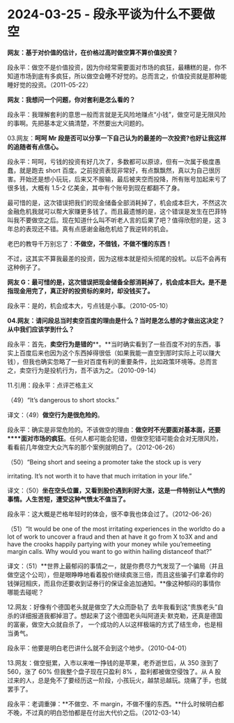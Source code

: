 # 2024-03-25 - 段永平谈为什么不要做空

**网友：基于对价值的估计，在价格过高时做空算不算价值投资？**

段永平：做空不是价值投资，因为你经常需要面对市场的疯狂，最糟糕的是，你不知道市场到底有多疯狂，所以做空会睡不好觉的。总而言之，价值投资就是那种能睡好觉的投资。（2011-05-22）

**网友：我想问一个问题，你对套利是怎么看的？**

段永平：我理解套利的意思一般而言就是无风险地赚点“小钱”，做空可是无限风险的事啊。先把基本定义搞清楚，不然要出大问题的。

03.网友：**呵呵 Mr 段是否可以分享一下自己认为的最差的一次投资?也好让我这样的追随者有点信心。**

段永平：呵呵，亏钱的投资有好几次了，多数都可以原谅，但有一次属于极度愚蠢，就是跑去 short 百度。之前投资表现非常好，有点飘飘然，真以为自己很厉害。开始还是想小玩玩，后来又不服输，最后被夹空而投降，所有账号加起来亏了很多钱，大概有 1.5-2 亿美金，其中有个账号到现在都翻不了身。

最可惜的是，这次错误把我们的现金储备全部消耗掉了，机会成本巨大，不然这次金融危机我就可以帮大家赚更多钱了。而且最遗憾的是，这个错误是发生在巴菲特叫我不要做空之后。现在知道什么叫不听老人言的后果了吧？值得欣慰的是，这 3 年总的表现还不错。真有点感谢金融危机给了我逆转的机会。

老巴的教导千万别忘了：**不做空，不借钱，不做不懂的东西！**

不过，这其实不算我最差的投资，因为这根本就是彻头彻尾的投机。以后不会再有这种例子了。

**网友 G：最可惜的是，这次错误把现金储备全部消耗掉了，机会成本巨大。是不是指现金用完了，真正好的投资标的来时，却没钱买了。**

段永平：是的，机会成本大，亏点钱是小事。（2010-05-10）

**04.网友：请问段总当时卖空百度的理由是什么？当时是怎么想的才做出这决定？从中我们应该学到什么？**

段永平：首先，**卖空行为是错的****。**当时确实看到了一些百度不对的东西，事实上百度后来也因为这个东西掉得很低（如果我能一直空到那时实际上可以赚大钱），但我也确实忽略了一些对百度有利的重要条件，比如政策环境等。总而言之，卖空行为是投机行为，吾不该为之。（2010-09-14）

11.引用：段永平：点评芒格主义

（49）“It’s dangerous to short stocks.”

译文：（49）**做空行为是很危险的**。

段永平：确实是非常危险的。不该做空的理由：**做空时不光要面对基本面，还要****面对市场的疯狂**。任何人都可能会犯错，但做空犯错可能会会对无限风险，看看前几年做空大众汽车的那个案例就明白了。（2012-06-26）

（50）“Being short and seeing a promoter take the stock up is very

irritating. It’s not worth it to have that much irritation in your life.”

译文：（50）**坐在空头位置，又看到股价遇到利好大涨，这是一件特别让人气愤的事情。人生苦短，遭受这种气愤太不值当了。**

段永平：这大概是芒格年轻时的体会，很不幸我也体会过了。（2012-06-26）

（51）“It would be one of the most irritating experiences in the worldto do a lot of work to uncover a fraud and then at have it go from X to3X and and have the crooks happily partying with your money while you’remeeting margin calls. Why would you want to go within hailing distanceof that?”

译文：（51）**世界上最郁闷的事情之一，就是你费尽力气发现了一个骗局（并且做空这个公司），但是眼睁睁地看着股价继续疯涨三倍，而且这些骗子们拿着你的钱弹冠相庆，而且你还要收到证券行的保证金追加通知。**像这种郁闷的事情你哪能去碰呢？

12.网友：好像有个德国老头就是做空了大众而卧轨了 去年我看到这“贵族老头”自杀的详细报道我都掉泪了。想起来了这个德国老头叫阿道夫·默克勒，还真是德国的富豪，做空大众就自杀了， 一个成功的人以这样极端的方式了结生命，也是相当勇气。

段永平：他要是明白老巴讲什么就不会到这个地步。（2010-04-01）

13.网友：做空挺累，入市以来唯一挣钱的是苹果，老乔逝世后，从 350 涨到了560，涨了 60% 但我整个盘子现在只盈利 8% ，盈利都被做空侵蚀了。从 A 股过来的人，总是免不了要经历这一阶段，小孩玩火，越禁忌越玩。烧痛了手，也就罢手了。

段永平：老调重弹：**不做空、不 margin，不做不懂的东西。**什么时候明白都不晚，不过真的明白恐怕都是在付出大代价之后。（2012-03-14）